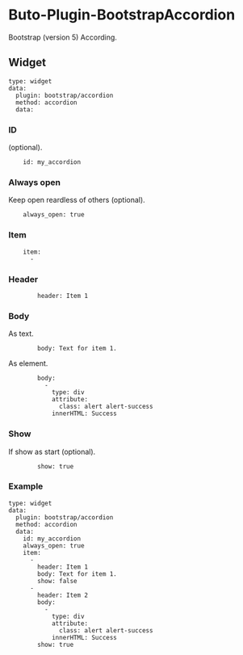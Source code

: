 # Buto-Plugin-BootstrapAccordion

Bootstrap (version 5) According.

## Widget

```
type: widget
data:
  plugin: bootstrap/accordion
  method: accordion
  data:
```
### ID
(optional).
```
    id: my_accordion
```
### Always open
Keep open reardless of others (optional).
```
    always_open: true
```
### Item
```
    item:
      -
```
### Header
```
        header: Item 1
```
### Body
As text.
```
        body: Text for item 1.
```
As element.
```
        body:
          -
            type: div
            attribute: 
              class: alert alert-success
            innerHTML: Success
```

### Show
If show as start (optional).
```
        show: true
```

### Example
```
type: widget
data:
  plugin: bootstrap/accordion
  method: accordion
  data:
    id: my_accordion
    always_open: true
    item:
      -
        header: Item 1
        body: Text for item 1.
        show: false
      -
        header: Item 2
        body:
          -
            type: div
            attribute: 
              class: alert alert-success
            innerHTML: Success
        show: true
```
